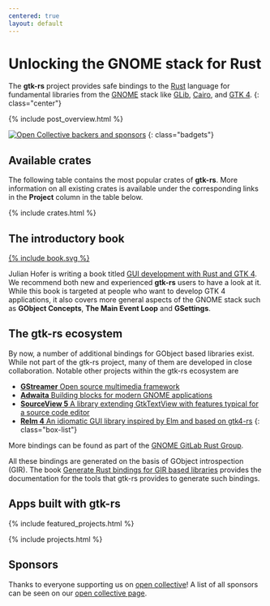 ```yaml
---
centered: true
layout: default
---
```


# Unlocking the GNOME stack for Rust

The **gtk-rs** project provides safe bindings to the [Rust] language for fundamental libraries from the [GNOME] stack like [GLib], [Cairo], and [GTK&nbsp;4][GTK].
{: class="center"}

[GNOME]: https://developer.gnome.org/components/
[Rust]: https://www.rust-lang.org
[GLib]: https://developer.gnome.org/glib
[GTK]: https://gtk.org
[Cairo]: https://cairographics.org/documentation/

{% include post_overview.html %}

[![Open Collective backers and sponsors](https://img.shields.io/opencollective/all/gtk-rs?color=%2399c9ff&label=Support%20us%20on%20open%20collective&logo=open-collective&logoColor=white&style=for-the-badge&labelColor=%233385ff)](https://opencollective.com/gtk-rs)
{: class="badgets"}


## Available crates

The following table contains the most popular crates of **gtk-rs**. More information on all existing crates is available under the corresponding links in the **Project** column in the table below.

{% include crates.html %}


<div class="special" markdown="1">

## The introductory book

<div class="with-logo" markdown="1">

[{% include book.svg %}][book]

Julian Hofer is writing a book titled [GUI development with Rust and GTK&nbsp;4][book]. We recommend both new and experienced **gtk-rs** users to have a look at it. While this book is targeted at people who want to develop GTK&nbsp;4 applications, it also covers more general aspects of the GNOME stack such as **GObject Concepts**, **The Main Event Loop** and **GSettings**.

[book]: /gtk4-rs/stable/latest/book

</div>
</div>


## The gtk-rs ecosystem

By now, a number of additional bindings for GObject based libraries exist. While not part of the gtk-rs project, many of them are developed in close collaboration. Notable other projects within the gtk-rs ecosystem are

- [**GStreamer** Open source multimedia framework](https://crates.io/crates/gstreamer)
- [**Adwaita** Building blocks for modern GNOME applications](https://crates.io/crates/libadwaita)
- [**SourceView 5** A library extending GtkTextView with features typical for a source code editor](https://crates.io/crates/sourceview5)
- [**Relm 4** An idiomatic GUI library inspired by Elm and based on gtk4-rs](https://crates.io/crates/relm4)
{: class="box-list"}

More bindings can be found as part of the [GNOME GitLab Rust Group](https://gitlab.gnome.org/World/Rust).

All these bindings are generated on the basis of GObject introspection (GIR). The book [Generate Rust bindings for GIR based libraries](/gir/book/) provides the documentation for the tools that gtk-rs provides to generate such bindings.

## Apps built with gtk-rs

{% include featured_projects.html %}

{% include projects.html %}

## Sponsors

Thanks to everyone supporting us on [open collective][opencollective]! A list of all sponsors can be seen on our [open collective page][opencollective].

<!--
<ul class="sponsors">
    <li>
        <a href="https://www.embark-studios.com/">
            <img alt="Embark Studios" src="/images/embark.png">
            <div>Embark Studios</div>
            <div class="metal gold">Gold Sponsor</div>
        </a>
    </li>
    <li>
        <a href="https://opencollective.com/alistair">
            <img alt="Alistair" src="/images/alistair.png">
            <div>Alistair</div>
            <div class="metal bronze">Bronze Sponsor</div>
        </a>
    </li>
</ul>
-->

[opencollective]: https://opencollective.com/gtk-rs
